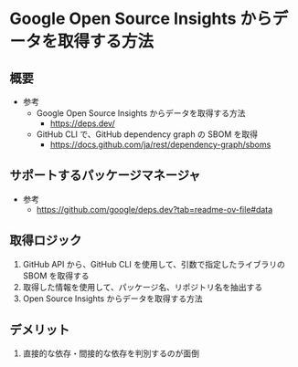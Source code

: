 # Google Open Source Insights からデータを取得する方法

## 概要
- 参考
  - Google Open Source Insights からデータを取得する方法
    - <a href="https://deps.dev/" target="_blank" rel="noopener noreferrer">https://deps.dev/</a>
  - GitHub CLI で、GitHub dependency graph の SBOM を取得
      - <a href="https://docs.github.com/ja/rest/dependency-graph/sboms" target="_blank" rel="noopener noreferrer">https://docs.github.com/ja/rest/dependency-graph/sboms</a>

## サポートするパッケージマネージャ

- 参考
  - <a href="https://github.com/google/deps.dev?tab=readme-ov-file#data" target="_blank" rel="noopener noreferrer">https://github.com/google/deps.dev?tab=readme-ov-file#data</a>

## 取得ロジック

1. GitHub API から、GitHub CLI を使用して、引数で指定したライブラリの SBOM を取得する
1. 取得した情報を使用して、パッケージ名、リポジトリ名を抽出する
1.  Open Source Insights からデータを取得する方法

## デメリット
1. 直接的な依存・間接的な依存を判別するのが面倒
